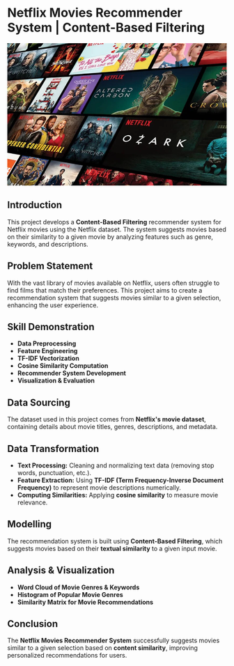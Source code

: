 # Netflix Movies Recommender System | Content-Based Filtering  

![](image_cover.webp)

## Introduction  
This project develops a **Content-Based Filtering** recommender system for Netflix movies using the Netflix dataset. The system suggests movies based on their similarity to a given movie by analyzing features such as genre, keywords, and descriptions.

## Problem Statement  
With the vast library of movies available on Netflix, users often struggle to find films that match their preferences. This project aims to create a recommendation system that suggests movies similar to a given selection, enhancing the user experience.

## Skill Demonstration  
- **Data Preprocessing**
- **Feature Engineering**
- **TF-IDF Vectorization**
- **Cosine Similarity Computation**
- **Recommender System Development**
- **Visualization & Evaluation**

## Data Sourcing  
The dataset used in this project comes from **Netflix's movie dataset**, containing details about movie titles, genres, descriptions, and metadata.

## Data Transformation  
- **Text Processing:** Cleaning and normalizing text data (removing stop words, punctuation, etc.).
- **Feature Extraction:** Using **TF-IDF (Term Frequency-Inverse Document Frequency)** to represent movie descriptions numerically.
- **Computing Similarities:** Applying **cosine similarity** to measure movie relevance.

## Modelling  
The recommendation system is built using **Content-Based Filtering**, which suggests movies based on their **textual similarity** to a given input movie.

## Analysis & Visualization  
- **Word Cloud of Movie Genres & Keywords**  
- **Histogram of Popular Movie Genres**  
- **Similarity Matrix for Movie Recommendations**

## Conclusion  
The **Netflix Movies Recommender System** successfully suggests movies similar to a given selection based on **content similarity**, improving personalized recommendations for users.
